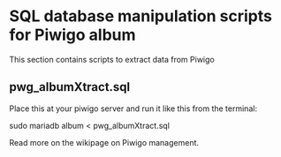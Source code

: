# SQL database manipulation scripts for Piwigo album

This section contains scripts to extract data from Piwigo

## pwg_albumXtract.sql

Place this at your piwigo server and run it like this from the terminal:

sudo mariadb album < pwg_albumXtract.sql

Read more on the wikipage on Piwigo management.
